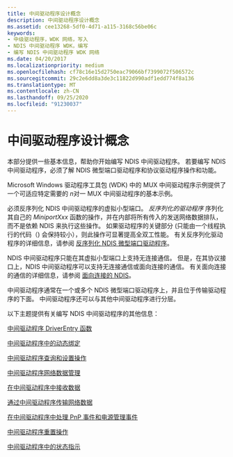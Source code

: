 ```yaml
---
title: 中间驱动程序设计概念
description: 中间驱动程序设计概念
ms.assetid: cee13268-5df0-4d71-a115-3168c56be06c
keywords:
- 中级驱动程序，WDK 网络，写入
- NDIS 中间驱动程序 WDK，编写
- 编写 NDIS 中间驱动程序 WDK 网络
ms.date: 04/20/2017
ms.localizationpriority: medium
ms.openlocfilehash: cf78c16e15d2750eac79066bf7399072f506572c
ms.sourcegitcommit: 29c2e6dd8a3de3c11822d990adf1edd774f8a136
ms.translationtype: MT
ms.contentlocale: zh-CN
ms.lasthandoff: 09/25/2020
ms.locfileid: "91230037"
---
```

# <a name="intermediate-driver-design-concepts"></a>中间驱动程序设计概念





本部分提供一些基本信息，帮助你开始编写 NDIS 中间驱动程序。 若要编写 NDIS 中间驱动程序，必须了解 NDIS 微型端口驱动程序和协议驱动程序操作和功能。

Microsoft Windows 驱动程序工具包 (WDK) 中的 MUX 中间驱动程序示例提供了一个可适应特定需要的 *n*对一 MUX 中间驱动程序的基本示例。

必须反序列化 NDIS 中间驱动程序的虚拟小型端口。 *反序列化的驱动程序* 序列化其自己的 *MiniportXxx* 函数的操作，并在内部将所有传入的发送网络数据排队，而不是依赖 NDIS 来执行这些操作。 如果驱动程序的关键部分 (只能由一个线程执行的代码（) 会保持较小），则此操作可显著提高全双工性能。 有关反序列化驱动程序的详细信息，请参阅 [反序列化 NDIS 微型端口驱动程序](deserialized-ndis-miniport-drivers.md)。

NDIS 中间驱动程序只能在其虚拟小型端口上支持无连接通信。 但是，在其协议接口上，NDIS 中间驱动程序可以支持无连接通信或面向连接的通信。 有关面向连接的通信的详细信息，请参阅 [面向连接的 NDIS](connection-oriented-ndis.md)。

中间驱动程序通常在一个或多个 NDIS 微型端口驱动程序上，并且位于传输驱动程序的下面。 中间驱动程序还可以与其他中间驱动程序进行分层。

以下主题提供有关编写 NDIS 中间驱动程序的其他信息：

[中间驱动程序 DriverEntry 函数](intermediate-driver-driverentry-function.md)

[中间驱动程序中的动态绑定](dynamic-binding-in-an-intermediate-driver.md)

[中间驱动程序查询和设置操作](intermediate-driver-query-and-set-operations.md)

[中间驱动程序网络数据管理](intermediate-driver-network-data-management.md)

[在中间驱动程序中接收数据](receiving-data-in-an-intermediate-driver-with-a-connectionless-lower-e.md)

[通过中间驱动程序传输网络数据](transmitting-network-data-through-an-intermediate-driver.md)

[在中间驱动程序中处理 PnP 事件和电源管理事件](handling-pnp-events-and-power-management-events-in-an-intermediate-dri.md)

[中间驱动程序重置操作](intermediate-driver-reset-operations.md)

[中间驱动程序中的状态指示](status-indications-in-an-intermediate-driver.md)

 

 





